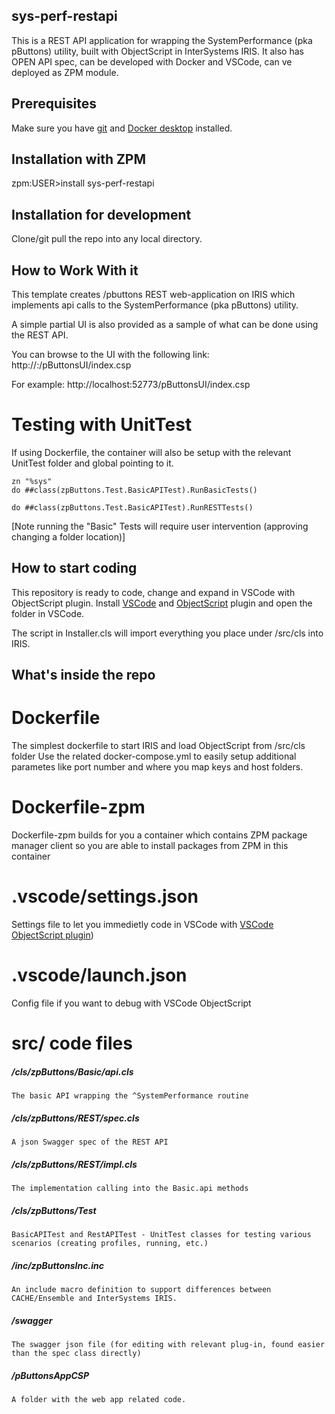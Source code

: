 ## sys-perf-restapi
This is a REST API application for wrapping the SystemPerformance (pka pButtons) utility, built with ObjectScript in InterSystems IRIS.
It also has OPEN API spec, 
can be developed with Docker and VSCode,
can ve deployed as ZPM module.

## Prerequisites
Make sure you have [git](https://git-scm.com/book/en/v2/Getting-Started-Installing-Git) and [Docker desktop](https://www.docker.com/products/docker-desktop) installed.

## Installation with ZPM

zpm:USER>install sys-perf-restapi

## Installation for development

Clone/git pull the repo into any local directory.

## How to Work With it

This template creates /pbuttons REST web-application on IRIS which implements api calls to the SystemPerformance (pka pButtons) utility.

A simple partial UI is also provided as a sample of what can be done using the REST API.

You can browse to the UI with the following link:
http://<host>:<port>/pButtonsUI/index.csp

For example:
http://localhost:52773/pButtonsUI/index.csp

# Testing with UnitTest

If using Dockerfile, the container will also be setup with the relevant UnitTest folder and global pointing to it.

```
zn "%sys"
do ##class(zpButtons.Test.BasicAPITest).RunBasicTests()
```

```
do ##class(zpButtons.Test.BasicAPITest).RunRESTTests()
```

[Note running the "Basic" Tests will require user intervention (approving changing a folder location)]

## How to start coding
This repository is ready to code,  change and expand in VSCode with ObjectScript plugin.
Install [VSCode](https://code.visualstudio.com/) and [ObjectScript](https://marketplace.visualstudio.com/items?itemName=daimor.vscode-objectscript) plugin and open the folder in VSCode.

The script in Installer.cls will import everything you place under /src/cls into IRIS.

## What's inside the repo

# Dockerfile

The simplest dockerfile to start IRIS and load ObjectScript from /src/cls folder
Use the related docker-compose.yml to easily setup additional parametes like port number and where you map keys and host folders.

# Dockerfile-zpm

Dockerfile-zpm builds for you a container which contains ZPM package manager client so you are able to install packages from ZPM in this container

# .vscode/settings.json

Settings file to let you immedietly code in VSCode with [VSCode ObjectScript plugin](https://marketplace.visualstudio.com/items?itemName=daimor.vscode-objectscript))

# .vscode/launch.json
Config file if you want to debug with VSCode ObjectScript

# src/ code files
##### /cls/zpButtons/Basic/api.cls
    The basic API wrapping the ^SystemPerformance routine
##### /cls/zpButtons/REST/spec.cls
    A json Swagger spec of the REST API
##### /cls/zpButtons/REST/impl.cls
    The implementation calling into the Basic.api methods
##### /cls/zpButtons/Test
    BasicAPITest and RestAPITest - UnitTest classes for testing various scenarios (creating profiles, running, etc.)
##### /inc/zpButtonsInc.inc 
    An include macro definition to support differences between CACHE/Ensemble and InterSystems IRIS.
##### /swagger
    The swagger json file (for editing with relevant plug-in, found easier than the spec class directly)
##### /pButtonsAppCSP
    A folder with the web app related code.
